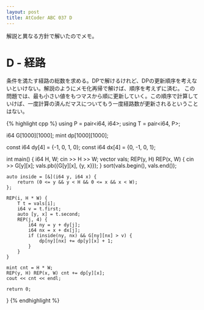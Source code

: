 ```yaml
---
layout: post
title: AtCoder ABC 037 D
---
```


解説と異なる方針で解いたのでメモ。

# D - 経路

条件を満たす経路の総数を求める。DPで解けるけれど、DPの更新順序を考えないといけない。解説のようにメモ化再帰で解けば、順序を考えずに済む。
この問題では、最も小さい値をもつマスから順に更新していく。この順序で計算していけば、一度計算の済んだマスについてもう一度経路数が更新されるということはない。

{% highlight cpp %} 
using P = pair<i64, i64>;
using T = pair<i64, P>;

i64 G[1000][1000];
mint dp[1000][1000];

const i64 dy[4] = {-1, 0, 1, 0};
const i64 dx[4] = {0, -1, 0, 1};

int main() {
    i64 H, W; cin >> H >> W;
    vector<T> vals;
    REP(y, H) REP(x, W) {
        cin >> G[y][x];
        vals.pb({G[y][x], {y, x}});
    }
    sort(vals.begin(), vals.end());

    auto inside = [&](i64 y, i64 x) {
        return (0 <= y && y < H && 0 <= x && x < W);
    };

    REP(i, H * W) {
        T t = vals[i];
        i64 v = t.first;
        auto [y, x] = t.second;
        REP(j, 4) {
            i64 ny = y + dy[j];
            i64 nx = x + dx[j];
            if (inside(ny, nx) && G[ny][nx] > v) {
                dp[ny][nx] += dp[y][x] + 1;
            }
        }
    }

    mint cnt = H * W;
    REP(y, H) REP(x, W) cnt += dp[y][x];
    cout << cnt << endl;

    return 0;
}
{% endhighlight %}